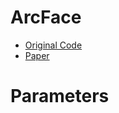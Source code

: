 # ArcFace
 - [Original Code](https://github.com/ronghuaiyang/arcface-pytorch)
 - [Paper](https://arxiv.org/abs/1801.07698)


# Parameters
